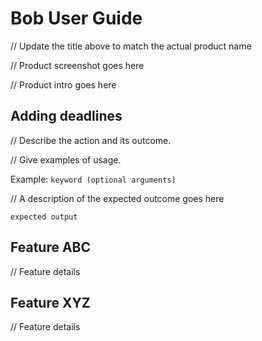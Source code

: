 # Bob User Guide

// Update the title above to match the actual product name

// Product screenshot goes here

// Product intro goes here

## Adding deadlines

// Describe the action and its outcome.

// Give examples of usage.

Example: `keyword (optional arguments)`

// A description of the expected outcome goes here

```
expected output
```

## Feature ABC

// Feature details


## Feature XYZ

// Feature details